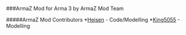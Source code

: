 ###ArmaZ Mod for Arma 3 by ArmaZ Mod Team

#####ArmaZ Mod Contributors
*[Heisen](https://github.com/HeisenS) - Code/Modelling
*[King5055]() - Modelling



